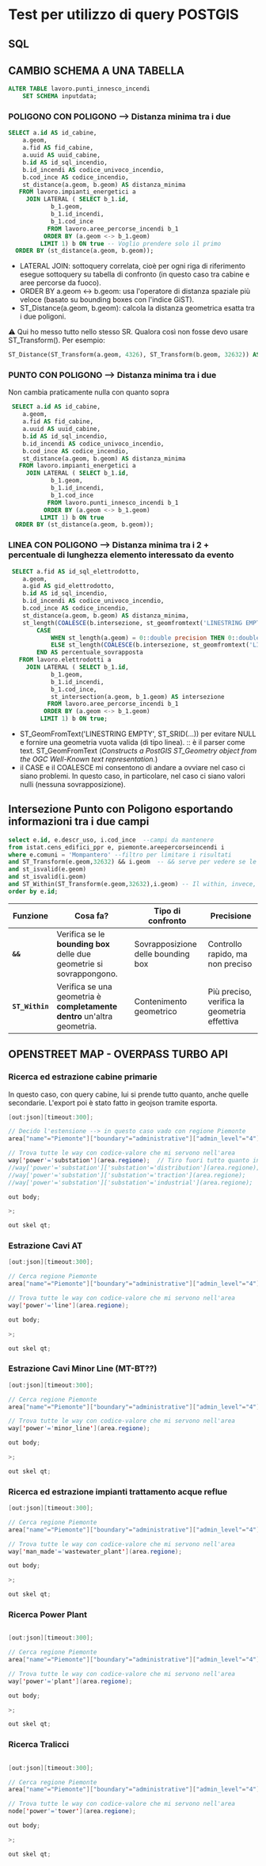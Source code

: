 # Test per utilizzo di query POSTGIS

## SQL 

## CAMBIO SCHEMA A UNA TABELLA

``` sql
ALTER TABLE lavoro.punti_innesco_incendi
	SET SCHEMA inputdata;
``` 


### POLIGONO CON POLIGONO --> Distanza minima tra i due 

``` sql
SELECT a.id AS id_cabine,
    a.geom,
    a.fid AS fid_cabine,
    a.uuid AS uuid_cabine,
    b.id AS id_sql_incendio,
    b.id_incendi AS codice_univoco_incendio,
    b.cod_ince AS codice_incendio,
    st_distance(a.geom, b.geom) AS distanza_minima
   FROM lavoro.impianti_energetici a
     JOIN LATERAL ( SELECT b_1.id,
            b_1.geom,
            b_1.id_incendi,
            b_1.cod_ince
           FROM lavoro.aree_percorse_incendi b_1
          ORDER BY (a.geom <-> b_1.geom)
         LIMIT 1) b ON true -- Voglio prendere solo il primo
  ORDER BY (st_distance(a.geom, b.geom));
```
* LATERAL JOIN: sottoquery correlata, cioè per ogni riga di riferimento esegue sottoquery su tabella di confronto (in questo caso tra cabine e aree percorse da fuoco).
* ORDER BY a.geom <-> b.geom: usa l'operatore di distanza spaziale più veloce (basato su bounding boxes con l'indice GiST).
* ST_Distance(a.geom, b.geom): calcola la distanza geometrica esatta tra i due poligoni.

⚠️ Qui ho messo tutto nello stesso SR. Qualora così non fosse devo usare ST_Transform(). Per esempio:
``` sql
ST_Distance(ST_Transform(a.geom, 4326), ST_Transform(b.geom, 32632)) AS distanza_minima
```

### PUNTO CON POLIGONO --> Distanza minima tra i due
Non cambia praticamente nulla con quanto sopra
``` sql
 SELECT a.id AS id_cabine,
    a.geom,
    a.fid AS fid_cabine,
    a.uuid AS uuid_cabine,
    b.id AS id_sql_incendio,
    b.id_incendi AS codice_univoco_incendio,
    b.cod_ince AS codice_incendio,
    st_distance(a.geom, b.geom) AS distanza_minima
   FROM lavoro.impianti_energetici a
     JOIN LATERAL ( SELECT b_1.id,
            b_1.geom,
            b_1.id_incendi,
            b_1.cod_ince
           FROM lavoro.punti_innesco_incendi b_1
          ORDER BY (a.geom <-> b_1.geom)
         LIMIT 1) b ON true
  ORDER BY (st_distance(a.geom, b.geom));
```

### LINEA CON POLIGONO --> Distanza minima tra i 2 + percentuale di lunghezza elemento interessato da evento

``` sql
 SELECT a.fid AS id_sql_elettrodotto,
    a.geom,
    a.gid AS gid_elettrodotto,
    b.id AS id_sql_incendio,
    b.id_incendi AS codice_univoco_incendio,
    b.cod_ince AS codice_incendio,
    st_distance(a.geom, b.geom) AS distanza_minima,
    st_length(COALESCE(b.intersezione, st_geomfromtext('LINESTRING EMPTY'::text, st_srid(a.geom)))) AS lunghezza_sovrapposta,
        CASE
            WHEN st_length(a.geom) = 0::double precision THEN 0::double precision
            ELSE st_length(COALESCE(b.intersezione, st_geomfromtext('LINESTRING EMPTY'::text, st_srid(a.geom)))) / st_length(a.geom) * 100::double precision
        END AS percentuale_sovrapposta
   FROM lavoro.elettrodotti a
     JOIN LATERAL ( SELECT b_1.id,
            b_1.geom,
            b_1.id_incendi,
            b_1.cod_ince,
            st_intersection(a.geom, b_1.geom) AS intersezione
           FROM lavoro.aree_percorse_incendi b_1
          ORDER BY (a.geom <-> b_1.geom)
         LIMIT 1) b ON true;
```
* ST_GeomFromText('LINESTRING EMPTY', ST_SRID(...)) per evitare NULL e fornire una geometria vuota valida (di tipo linea). :: è il parser come text. ST_GeomFromText (*Constructs a PostGIS ST_Geometry object from the OGC Well-Known text representation.*)
* il CASE e il COALESCE mi consentono di andare a ovviare nel caso ci siano problemi. In questo caso, in particolare, nel caso ci siano valori nulli (nessuna sovrapposizione). 

## Intersezione Punto con Poligono esportando informazioni tra i due campi

``` sql
select e.id, e.descr_uso, i.cod_ince  --campi da mantenere
from istat.cens_edifici_ppr e, piemonte.areepercorseincendi i
where e.comuni = 'Mompantero' --filtro per limitare i risultati
and ST_Transform(e.geom,32632) && i.geom  -- && serve per vedere se le bounding box si intersecano.. verifica speditiva
and st_isvalid(e.geom)
and st_isvalid(i.geom)
and ST_Within(ST_Transform(e.geom,32632),i.geom) -- Il within, invece, guarda effettivamente se il punto è all'interno del poligono 
order by e.id;
``` 

| Funzione        | Cosa fa?                                                                 | Tipo di confronto                  | Precisione                                   |
| --------------- | ------------------------------------------------------------------------ | ---------------------------------- | -------------------------------------------- |
| **`&&`**        | Verifica se le **bounding box** delle due geometrie si sovrappongono.    | Sovrapposizione delle bounding box | Controllo rapido, ma non preciso             |
| **`ST_Within`** | Verifica se una geometria è **completamente dentro** un'altra geometria. | Contenimento geometrico            | Più preciso, verifica la geometria effettiva |



## OPENSTREET MAP - OVERPASS TURBO API 

### Ricerca ed estrazione cabine primarie 

In questo caso, con query cabine, lui si prende tutto quanto, anche quelle secondarie. L'export poi è stato fatto in geojson tramite esporta. 

```java
[out:json][timeout:300];

// Decido l'estensione --> in questo caso vado con regione Piemonte 
area["name"="Piemonte"]["boundary"="administrative"]["admin_level"="4"]->.regione;  // Tutte queste sono chiavi che identificano il piemonte da DB OSM

// Trova tutte le way con codice-valore che mi servono nell'area
way['power'='substation'](area.regione);  // Tiro fuori tutto quanto indipendentemente da cosa si tratta
//way['power'='substation']['substation'='distribution'](area.regione); // filtro su CP Terna AT/MT di distribuzione poi
//way['power'='substation']['substation'='traction'](area.regione);    // filtro su CP per ferrovie
//way['power'='substation']['substation'='industrial'](area.regione);    // filtro su CP industriali e.g. acciaierie in cui arriva direttamente AT

out body;

>;

out skel qt;

```

### Estrazione Cavi AT
```java
[out:json][timeout:300];

// Cerca regione Piemonte
area["name"="Piemonte"]["boundary"="administrative"]["admin_level"="4"]->.regione;

// Trova tutte le way con codice-valore che mi servono nell'area
way['power'='line'](area.regione);

out body;

>;

out skel qt;
```


### Estrazione Cavi Minor Line (MT-BT??)
```java
[out:json][timeout:300];

// Cerca regione Piemonte
area["name"="Piemonte"]["boundary"="administrative"]["admin_level"="4"]->.regione;

// Trova tutte le way con codice-valore che mi servono nell'area
way['power'='minor_line'](area.regione);

out body;

>;

out skel qt;
```
### Ricerca ed estrazione impianti trattamento acque reflue

```java
[out:json][timeout:300];

// Cerca regione Piemonte
area["name"="Piemonte"]["boundary"="administrative"]["admin_level"="4"]->.regione;

// Trova tutte le way con codice-valore che mi servono nell'area
way['man_made'='wastewater_plant'](area.regione);

out body;

>;

out skel qt;
```

### Ricerca Power Plant	

```java

[out:json][timeout:300];

// Cerca regione Piemonte
area["name"="Piemonte"]["boundary"="administrative"]["admin_level"="4"]->.regione;

// Trova tutte le way con codice-valore che mi servono nell'area
way['power'='plant'](area.regione);

out body;

>;

out skel qt;
```



### Ricerca Tralicci

```java

[out:json][timeout:300];

// Cerca regione Piemonte
area["name"="Piemonte"]["boundary"="administrative"]["admin_level"="4"]->.regione;

// Trova tutte le way con codice-valore che mi servono nell'area
node['power'='tower'](area.regione);

out body;

>;

out skel qt;
```
